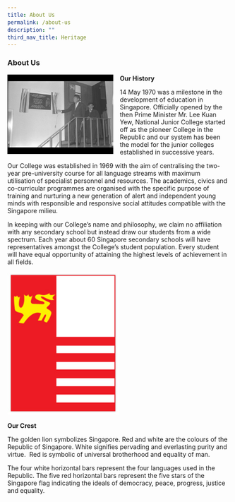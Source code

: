 ```yaml
---
title: About Us
permalink: /about-us
description: ""
third_nav_title: Heritage
---
```

### About Us

<img src="/images/aboutus1.png" style="width:240px;height:180px;margin-right:15px;" align = "left"> **Our History**

14 May 1970 was a milestone in the development of education in Singapore. Officially opened by the then Prime Minister Mr. Lee Kuan Yew, National Junior College started off as the pioneer College in the Republic and our system has been the model for the junior colleges established in successive years.

Our College was established in 1969 with the aim of centralising the two-year pre-university course for all language streams with maximum utilisation of specialist personnel and resources. The academics, civics and co-curricular programmes are organised with the specific purpose of training and nurturing a new generation of alert and independent young minds with responsible and responsive social attitudes compatible with the Singapore milieu.

In keeping with our College’s name and philosophy, we claim no affiliation with any secondary school but instead draw our students from a wide spectrum. Each year about 60 Singapore secondary schools will have representatives amongst the College’s student population. Every student will have equal opportunity of attaining the highest levels of achievement in all fields.

<img src="/images/crest1.png" 
     style="width:50%">

**Our Crest**

The golden lion symbolizes Singapore. Red and white are the colours of the Republic of Singapore. White signifies pervading and everlasting purity and virtue.  Red is symbolic of universal brotherhood and equality of man.

The four white horizontal bars represent the four languages used in the Republic. The five red horizontal bars represent the five stars of the Singapore flag indicating the ideals of democracy, peace, progress, justice and equality.